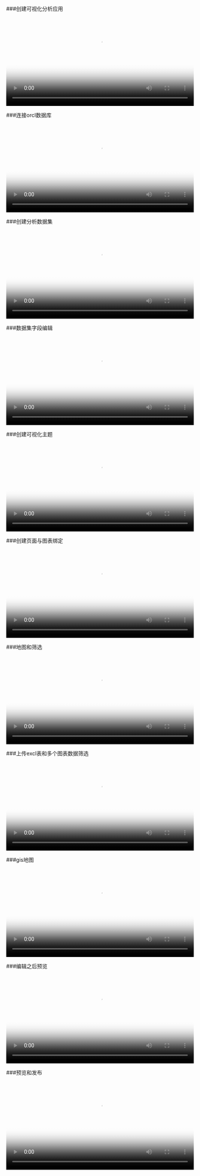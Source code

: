 
###创建可视化分析应用
<video id="my-video" class="video-js" controls preload="auto" width="100%"
poster="../assets/new-project-setting.png" data-setup='{"aspectRatio":"16:9"}'>
  <source src="../assets/video/1创建可视化分析应用.mp4" type='video/mp4' >
</video>

###连接orcl数据库
<video id="my-video" class="video-js" controls preload="auto" width="100%"
poster="../assets/connect-oracle_1.png" data-setup='{"aspectRatio":"16:9"}'>
  <source src="../assets/video/2连接orcl数据库.mp4" type='video/mp4' >
</video>

###创建分析数据集
<video id="my-video" class="video-js" controls preload="auto" width="100%"
poster="../assets/connect-oracle_5.png" data-setup='{"aspectRatio":"16:9"}'>
  <source src="../assets/video/3创建分析数据集.mp4" type='video/mp4' >
</video>

###数据集字段编辑
<video id="my-video" class="video-js" controls preload="auto" width="100%"
poster="../assets/viewer_rename.png" data-setup='{"aspectRatio":"16:9"}'>
  <source src="../assets/video/4数据集字段编辑.mp4" type='video/mp4' >
</video>

###创建可视化主题
<video id="my-video" class="video-js" controls preload="auto" width="100%"
poster="../assets/lineBar03.png" data-setup='{"aspectRatio":"16:9"}'>
  <source src="../assets/video/5创建可视化主题.mp4" type='video/mp4' >
</video>

###创建页面与图表绑定
<video id="my-video" class="video-js" controls preload="auto" width="100%"
poster="../assets/viewer_rename.png" data-setup='{"aspectRatio":"16:9"}'>
  <source src="../assets/video/6创建页面与图表绑定mp4" type='video/mp4' >
</video>

###地图和筛选
<video id="my-video" class="video-js" controls preload="auto" width="100%"
poster="../assets/gis.png" data-setup='{"aspectRatio":"16:9"}'>
  <source src="../assets/video/7地图和筛选.mp4" type='video/mp4' >
</video>

###上传excl表和多个图表数据筛选
<video id="my-video" class="video-js" controls preload="auto" width="100%"
poster="../assets/upload_excel.png" data-setup='{"aspectRatio":"16:9"}'>
  <source src="../assets/video/8上传excl表和多个图表数据筛选.mp4" type='video/mp4' >
</video>

###gis地图
<video id="my-video" class="video-js" controls preload="auto" width="100%"
poster="../assets/gis.png" data-setup='{"aspectRatio":"16:9"}'>
  <source src="../assets/video/9gis地图.mp4" type='video/mp4' >
</video>

###编辑之后预览
<video id="my-video" class="video-js" controls preload="auto" width="100%"
poster="../assets/viewer_rename.png" data-setup='{"aspectRatio":"16:9"}'>
  <source src="../assets/video/10编辑之后预览.mp4" type='video/mp4' >
</video>

###预览和发布
<video id="my-video" class="video-js" controls preload="auto" width="100%"
poster="../assets/viewer_rename.png" data-setup='{"aspectRatio":"16:9"}'>
  <source src="../assets/video/11预览和发布.mp4" type='video/mp4' >
</video>